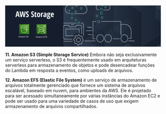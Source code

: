![storage](../images/services/storage.png)


**11. Amazon S3 (Simple Storage Service)** 
Embora não seja exclusivamente um serviço serverless, o S3 é frequentemente usado em arquiteturas serverless para armazenamento de objetos e pode desencadear funções do Lambda em resposta a eventos, como uploads de arquivos.

**12. Amazon EFS (Elastic File System)** é um serviço de armazenamento de arquivos totalmente gerenciado que fornece um sistema de arquivos escalável, baseado em nuvem, para ambientes da AWS. Ele é projetado para ser acessado simultaneamente por várias instâncias do Amazon EC2 e pode ser usado para uma variedade de casos de uso que exigem armazenamento de arquivos compartilhados. 
